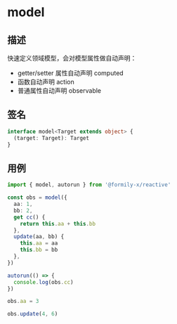 # model

## 描述

快速定义领域模型，会对模型属性做自动声明：

- getter/setter 属性自动声明 computed
- 函数自动声明 action
- 普通属性自动声明 observable

## 签名

```ts
interface model<Target extends object> {
  (target: Target): Target
}
```

## 用例

```ts
import { model, autorun } from '@formily-x/reactive'

const obs = model({
  aa: 1,
  bb: 2,
  get cc() {
    return this.aa + this.bb
  },
  update(aa, bb) {
    this.aa = aa
    this.bb = bb
  },
})

autorun(() => {
  console.log(obs.cc)
})

obs.aa = 3

obs.update(4, 6)
```
